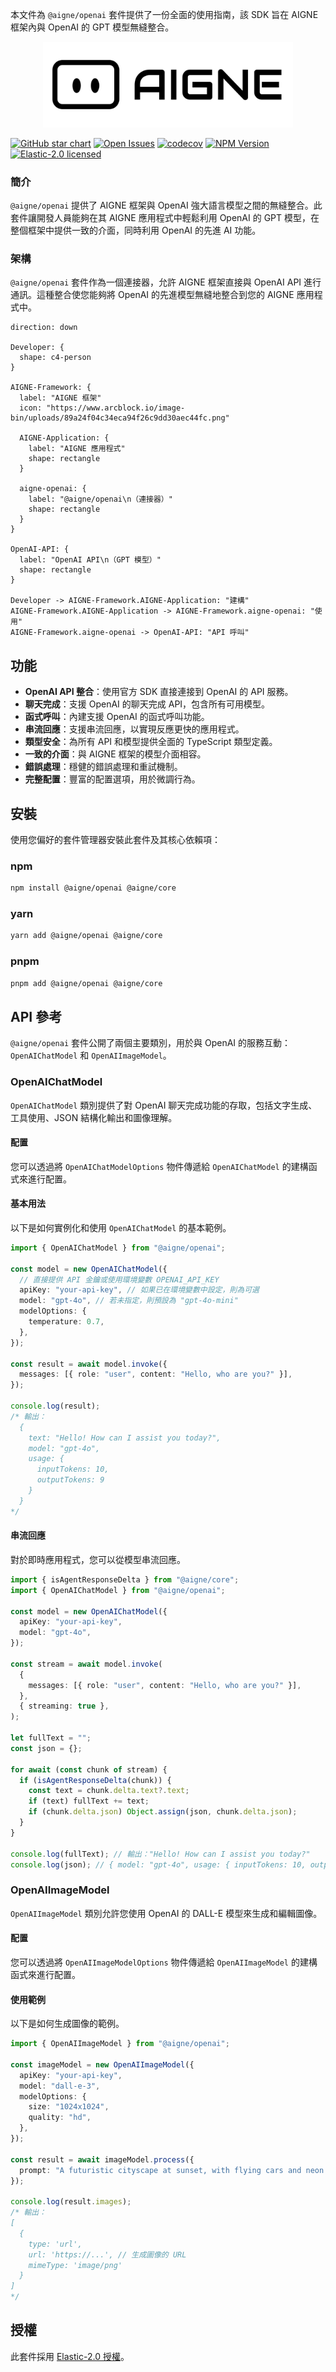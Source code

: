 本文件為 `@aigne/openai` 套件提供了一份全面的使用指南，該 SDK 旨在 AIGNE 框架內與 OpenAI 的 GPT 模型無縫整合。

<div align="center">
  <picture>
    <source srcset="https://raw.githubusercontent.com/AIGNE-io/aigne-framework/main/logo-dark.svg" media="(prefers-color-scheme: dark)">
    <source srcset="https://raw.githubusercontent.com/AIGNE-io/aigne-framework/main/logo.svg" media="(prefers-color-scheme: light)">
    <img src="https://raw.githubusercontent.com/AIGNE-io/aigne-framework/main/logo.svg" alt="AIGNE 標誌" width="400" />
  </picture>
</div>

[![GitHub star chart](https://img.shields.io/github/stars/AIGNE-io/aigne-framework?style=flat-square)](https://star-history.com/#AIGNE-io/aigne-framework)
[![Open Issues](https://img.shields.io/github/issues-raw/AIGNE-io/aigne-framework?style=flat-square)](https://github.com/AIGNE-io/aigne-framework/issues)
[![codecov](https://codecov.io/gh/AIGNE-io/aigne-framework/graph/badge.svg?token=DO07834RQL)](https://codecov.io/gh/AIGNE-io/aigne-framework)
[![NPM Version](https://img.shields.io/npm/v/@aigne/openai)](https://www.npmjs.com/package/@aigne/openai)
[![Elastic-2.0 licensed](https://img.shields.io/npm/l/@aigne/openai)](https://github.com/AIGNE-io/aigne-framework/blob/main/LICENSE.md)

### 簡介

`@aigne/openai` 提供了 AIGNE 框架與 OpenAI 強大語言模型之間的無縫整合。此套件讓開發人員能夠在其 AIGNE 應用程式中輕鬆利用 OpenAI 的 GPT 模型，在整個框架中提供一致的介面，同時利用 OpenAI 的先進 AI 功能。

### 架構

`@aigne/openai` 套件作為一個連接器，允許 AIGNE 框架直接與 OpenAI API 進行通訊。這種整合使您能夠將 OpenAI 的先進模型無縫地整合到您的 AIGNE 應用程式中。
<diagram>
```d2
direction: down

Developer: {
  shape: c4-person
}

AIGNE-Framework: {
  label: "AIGNE 框架"
  icon: "https://www.arcblock.io/image-bin/uploads/89a24f04c34eca94f26c9dd30aec44fc.png"

  AIGNE-Application: {
    label: "AIGNE 應用程式"
    shape: rectangle
  }

  aigne-openai: {
    label: "@aigne/openai\n（連接器）"
    shape: rectangle
  }
}

OpenAI-API: {
  label: "OpenAI API\n（GPT 模型）"
  shape: rectangle
}

Developer -> AIGNE-Framework.AIGNE-Application: "建構"
AIGNE-Framework.AIGNE-Application -> AIGNE-Framework.aigne-openai: "使用"
AIGNE-Framework.aigne-openai -> OpenAI-API: "API 呼叫"
```
</diagram>

## 功能

*   **OpenAI API 整合**：使用官方 SDK 直接連接到 OpenAI 的 API 服務。
*   **聊天完成**：支援 OpenAI 的聊天完成 API，包含所有可用模型。
*   **函式呼叫**：內建支援 OpenAI 的函式呼叫功能。
*   **串流回應**：支援串流回應，以實現反應更快的應用程式。
*   **類型安全**：為所有 API 和模型提供全面的 TypeScript 類型定義。
*   **一致的介面**：與 AIGNE 框架的模型介面相容。
*   **錯誤處理**：穩健的錯誤處理和重試機制。
*   **完整配置**：豐富的配置選項，用於微調行為。

## 安裝

使用您偏好的套件管理器安裝此套件及其核心依賴項：

### npm

```bash
npm install @aigne/openai @aigne/core
```

### yarn

```bash
yarn add @aigne/openai @aigne/core
```

### pnpm

```bash
pnpm add @aigne/openai @aigne/core
```

## API 參考

`@aigne/openai` 套件公開了兩個主要類別，用於與 OpenAI 的服務互動：`OpenAIChatModel` 和 `OpenAIImageModel`。

### OpenAIChatModel

`OpenAIChatModel` 類別提供了對 OpenAI 聊天完成功能的存取，包括文字生成、工具使用、JSON 結構化輸出和圖像理解。

#### 配置

您可以透過將 `OpenAIChatModelOptions` 物件傳遞給 `OpenAIChatModel` 的建構函式來進行配置。

<x-field-group>
  <x-field data-name="apiKey" data-type="string" data-required="false" data-desc="您的 OpenAI API 金鑰。如果未提供，將會使用 `OPENAI_API_KEY` 環境變數。"></x-field>
  <x-field data-name="baseURL" data-type="string" data-required="false" data-desc="OpenAI API 的可選基礎 URL，對代理伺服器很有用。"></x-field>
  <x-field data-name="model" data-type="string" data-default="gpt-4o-mini" data-required="false" data-desc="用於聊天完成的 OpenAI 模型。"></x-field>
  <x-field data-name="modelOptions" data-type="object" data-required="false" data-desc="用於控制模型行為的額外選項。">
    <x-field data-name="temperature" data-type="number" data-required="false" data-desc="控制隨機性。值越低，模型越具確定性。"></x-field>
    <x-field data-name="topP" data-type="number" data-required="false" data-desc="核心取樣參數。"></x-field>
    <x-field data-name="frequencyPenalty" data-type="number" data-required="false" data-desc="根據新詞元在文本中的現有頻率對其進行懲罰。"></x-field>
    <x-field data-name="presencePenalty" data-type="number" data-required="false" data-desc="根據新詞元是否已在目前文本中出現過對其進行懲罰。"></x-field>
    <x-field data-name="parallelToolCalls" data-type="boolean" data-default="true" data-required="false" data-desc="是否啟用並行函式呼叫。"></x-field>
  </x-field>
  <x-field data-name="clientOptions" data-type="Partial<ClientOptions>" data-required="false" data-desc="用於底層 OpenAI SDK 的額外客戶端選項。"></x-field>
</x-field-group>

#### 基本用法

以下是如何實例化和使用 `OpenAIChatModel` 的基本範例。

```typescript
import { OpenAIChatModel } from "@aigne/openai";

const model = new OpenAIChatModel({
  // 直接提供 API 金鑰或使用環境變數 OPENAI_API_KEY
  apiKey: "your-api-key", // 如果已在環境變數中設定，則為可選
  model: "gpt-4o", // 若未指定，則預設為 "gpt-4o-mini"
  modelOptions: {
    temperature: 0.7,
  },
});

const result = await model.invoke({
  messages: [{ role: "user", content: "Hello, who are you?" }],
});

console.log(result);
/* 輸出：
  {
    text: "Hello! How can I assist you today?",
    model: "gpt-4o",
    usage: {
      inputTokens: 10,
      outputTokens: 9
    }
  }
*/
```

#### 串流回應

對於即時應用程式，您可以從模型串流回應。

```typescript
import { isAgentResponseDelta } from "@aigne/core";
import { OpenAIChatModel } from "@aigne/openai";

const model = new OpenAIChatModel({
  apiKey: "your-api-key",
  model: "gpt-4o",
});

const stream = await model.invoke(
  {
    messages: [{ role: "user", content: "Hello, who are you?" }],
  },
  { streaming: true },
);

let fullText = "";
const json = {};

for await (const chunk of stream) {
  if (isAgentResponseDelta(chunk)) {
    const text = chunk.delta.text?.text;
    if (text) fullText += text;
    if (chunk.delta.json) Object.assign(json, chunk.delta.json);
  }
}

console.log(fullText); // 輸出："Hello! How can I assist you today?"
console.log(json); // { model: "gpt-4o", usage: { inputTokens: 10, outputTokens: 9 } }
```

### OpenAIImageModel

`OpenAIImageModel` 類別允許您使用 OpenAI 的 DALL-E 模型來生成和編輯圖像。

#### 配置

您可以透過將 `OpenAIImageModelOptions` 物件傳遞給 `OpenAIImageModel` 的建構函式來進行配置。

<x-field-group>
  <x-field data-name="apiKey" data-type="string" data-required="false" data-desc="您的 OpenAI API 金鑰。如果未提供，將會使用 `OPENAI_API_KEY` 環境變數。"></x-field>
  <x-field data-name="baseURL" data-type="string" data-required="false" data-desc="OpenAI API 的可選基礎 URL，對代理伺服器很有用。"></x-field>
  <x-field data-name="model" data-type="string" data-default="dall-e-2" data-required="false" data-desc="用於圖像生成的 OpenAI 模型（例如 'dall-e-2'、'dall-e-3'）。"></x-field>
  <x-field data-name="modelOptions" data-type="object" data-required="false" data-desc="用於控制圖像生成行為的額外選項，例如尺寸、品質和風格。"></x-field>
  <x-field data-name="clientOptions" data-type="Partial<ClientOptions>" data-required="false" data-desc="用於底層 OpenAI SDK 的額外客戶端選項。"></x-field>
</x-field-group>

#### 使用範例

以下是如何生成圖像的範例。

```typescript
import { OpenAIImageModel } from "@aigne/openai";

const imageModel = new OpenAIImageModel({
  apiKey: "your-api-key",
  model: "dall-e-3",
  modelOptions: {
    size: "1024x1024",
    quality: "hd",
  },
});

const result = await imageModel.process({
  prompt: "A futuristic cityscape at sunset, with flying cars and neon lights.",
});

console.log(result.images);
/* 輸出：
[
  {
    type: 'url',
    url: 'https://...', // 生成圖像的 URL
    mimeType: 'image/png'
  }
]
*/
```

## 授權

此套件採用 [Elastic-2.0 授權](https://github.com/AIGNE-io/aigne-framework/blob/main/LICENSE.md)。
